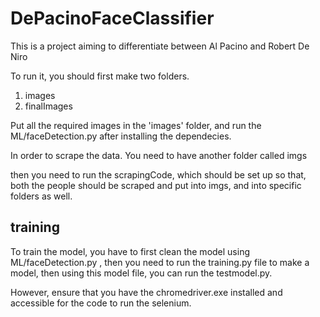 # DePacinoFaceClassifier
This is a project aiming to differentiate between Al Pacino and Robert De Niro

To run it, you should first make two folders.
1. images
2. finalImages

Put all the required images in the 'images' folder, and run the ML/faceDetection.py after installing the dependecies. 

In order to scrape the data. You need to have another folder called 
imgs

then you need to run the scrapingCode, which should be set up so that, both the people should be scraped and put into imgs, and into specific folders as well.

## training

To train the model, you have to first clean the model using ML/faceDetection.py , then you need to run the training.py file to make a model, then using this model file, you can run the testmodel.py. 


However, ensure that you have the chromedriver.exe installed and accessible for the code to run the selenium.

